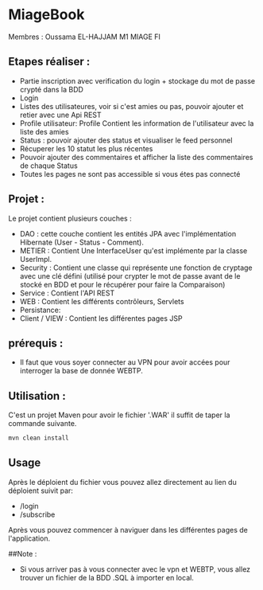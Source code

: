 # MiageBook
Membres : Oussama EL-HAJJAM  M1 MIAGE FI

## Etapes réaliser :
- Partie inscription avec verification du login + stockage du mot de passe crypté dans la BDD
- Login
- Listes des utilisateures, voir si c'est amies ou pas, pouvoir ajouter et retier avec une Api REST
- Profile utilisateur: Profile Contient les information de l'utilisateur avec la liste des amies
- Status : pouvoir ajouter des status et visualiser le feed personnel
- Récuperer les 10 statut les plus récentes
- Pouvoir ajouter des commentaires et afficher la liste des commentaires de chaque Status
- Toutes les pages ne sont pas accessible si vous étes pas connecté

## Projet :
Le projet contient plusieurs couches :
- DAO : cette couche contient les entités JPA avec l'implémentation Hibernate (User - Status - Comment).
- METIER : Contient Une InterfaceUser qu'est implémente par la classe UserImpl.
- Security : Contient une classe qui représente une fonction de cryptage avec une clé défini (utilisé pour crypter le mot de passe avant de le stocké en BDD et pour le récupérer pour faire la Comparaison)
- Service : Contient l'API REST
- WEB : Contient les différents contrôleurs, Servlets
- Persistance:
- Client / VIEW : Contient les différentes pages JSP 

## prérequis :
- Il faut que vous soyer connecter au VPN pour avoir accées pour interroger la base de donnée WEBTP.
## Utilisation :

C'est un projet Maven pour avoir le fichier '.WAR' il suffit de taper la commande suivante.

```bash
mvn clean install
```

## Usage

Après le déploient du fichier vous pouvez allez directement au lien du déploient suivit par:
* /login
* /subscribe

Après vous pouvez commencer à naviguer dans les différentes pages de l'application.

##Note :
- Si vous arriver pas à vous connecter avec le vpn et WEBTP, vous allez trouver un fichier de la BDD .SQL à importer en local.
